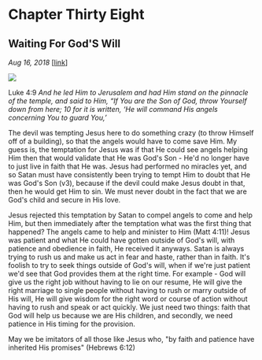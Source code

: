 # Chapter Thirty Eight
## Waiting For God'S Will
*Aug 16, 2018*
[[link](https://nccf.church/Blog.aspx?BlogID=100)] 

![](images/100.jpg)

Luke 4:9 *And he led Him to Jerusalem and had Him stand on the pinnacle of the temple, and said to Him, “If You are the Son of God, throw Yourself down from here; 10 for it is written, ‘He will command His angels concerning You to guard You,’*

The devil was tempting Jesus here to do something crazy (to throw Himself off of a building), so that the angels would have to come save Him. My guess is, the temptation for Jesus was if that He could see angels helping Him then that would validate that He was God's Son - He'd no longer have to just live in faith that He was. Jesus had performed no miracles yet, and so Satan must have consistently been trying to tempt Him to doubt that He was God's Son (v3), because if the devil could make Jesus doubt in that, then he would get Him to sin. We must never doubt in the fact that we are God's child and secure in His love.

Jesus rejected this temptation by Satan to compel angels to come and help Him, but then immediately after the temptation what was the first thing that happened? The angels came to help and minister to Him (Matt 4:11)! Jesus was patient and what He could have gotten outside of God's will, with patience and obedience in faith, He received it anyways. Satan is always trying to rush us and make us act in fear and haste, rather than in faith. It's foolish to try to seek things outside of God's will, when if we're just patient we'd see that God provides them at the right time. For example - God will give us the right job without having to lie on our resume, He will give the right marriage to single people without having to rush or marry outside of His will, He will give wisdom for the right word or course of action without having to rush and speak or act quickly. We just need two things: faith that God will help us because we are His children, and secondly, we need patience in His timing for the provision.

May we be imitators of all those like Jesus who, "by faith and patience have inherited His promises" (Hebrews 6:12)
